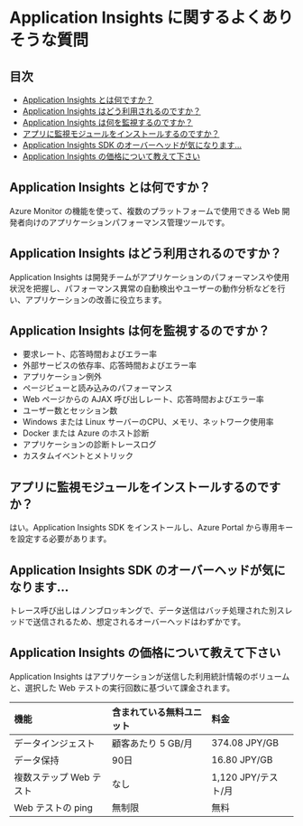 # Application Insights に関するよくありそうな質問

## 目次

- [Application Insights とは何ですか？](#q-about)
- [Application Insights はどう利用されるのですか？](#q-about2)
- [Application Insights は何を監視するのですか？](#q-monitoring)
- [アプリに監視モジュールをインストールするのですか？](#q-module)
- [Application Insights SDK のオーバーヘッドが気になります…](#q-overhead)
- [Application Insights の価格について教えて下さい](#q-price)

## <a id="q-about">Application Insights とは何ですか？</a>

Azure Monitor の機能を使って、複数のプラットフォームで使用できる Web 開発者向けのアプリケーションパフォーマンス管理ツールです。

## <a id="q-about2">Application Insights はどう利用されるのですか？</a>

Application Insights は開発チームがアプリケーションのパフォーマンスや使用状況を把握し、パフォーマンス異常の自動検出やユーザーの動作分析などを行い、アプリケーションの改善に役立ちます。

## <a id="q-monitoring">Application Insights は何を監視するのですか？</a>

- 要求レート、応答時間およびエラー率
- 外部サービスの依存率、応答時間およびエラー率
- アプリケーション例外
- ページビューと読み込みのパフォーマンス
- Web ページからの AJAX 呼び出しレート、応答時間およびエラー率
- ユーザー数とセッション数
- Windows または Linux サーバーのCPU、メモリ、ネットワーク使用率
- Docker または Azure のホスト診断
- アプリケーションの診断トレースログ
- カスタムイベントとメトリック

## <a id="q-module">アプリに監視モジュールをインストールするのですか？</a>

はい。Application Insights SDK をインストールし、Azure Portal から専用キーを設定する必要があります。

## <a id="q-overhead">Application Insights SDK のオーバーヘッドが気になります…</a>

トレース呼び出しはノンブロッキングで、データ送信はバッチ処理された別スレッドで送信されるため、想定されるオーバーヘッドはわずかです。

## <a id="q-price">Application Insights の価格について教えて下さい</a>

Application Insights はアプリケーションが送信した利用統計情報のボリュームと、選択した Web テストの実行回数に基づいて課金されます。

| 機能 | 含まれている無料ユニット | 料金 |
| :---- | :----- | :----- |
| データインジェスト | 顧客あたり 5 GB/月 | 374.08 JPY/GB |
| データ保持 | 90日 | 16.80 JPY/GB |
| 複数ステップ Web テスト | なし | 1,120 JPY/テスト/月 |
| Web テストの ping | 無制限 | 無料 |
